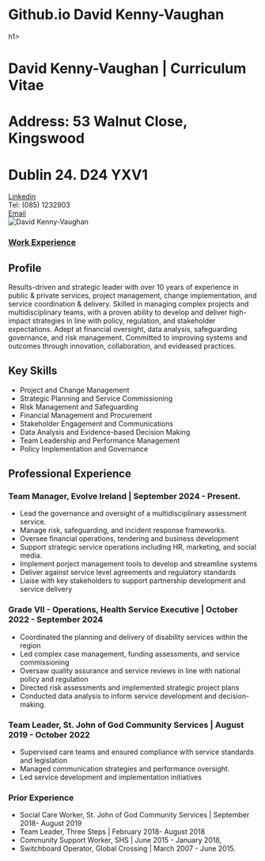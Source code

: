 # Github.io David Kenny-Vaughan
<!DOCTYPE html>
<html>
	<head>
		<title>
				<h1></h1>David Kenny-Vaughan | CV</title>h1>
		</title>
		<link rel="stylesheet" type="text/css" href="stylesheet/style.css"/>
	</head>
		<h1><span>David Kenny-Vaughan | Curriculum Vitae </span></h1>
		<h1>Address: 53 Walnut Close, Kingswood</h1>
		<h1> Dublin 24. D24 YXV1</h1>
			<div class="container">
				<div class="firstLine"><a href= https://www.linkedin.com/in/davidkennyvaughan >Linkedin</a>
			</div>
				<div class="secondLine">Tel: (085) 1232903</div>
				<div class= "thirdLine"><a href= mailto:davidkennyvaughan@gmail.com>Email</a></div>
				<div class="image"><img src="Me.jpeg"(min-width: 650px) alt="David Kenny-Vaughan"></div>
			</div>
	<body>
			<h3 class="links"> <a href="experience.html">Work Experience</a></h3>
			<div>
		<div>			
			<h2> Profile</h2>
				<p> Results-driven and strategic leader with over 10 years of experience in public & private
					services, project management, change implementation, and service coordination & delivery. Skilled
					in managing complex projects and multidisciplinary teams, with a proven ability to develop and
					deliver high-impact strategies in line with policy, regulation, and stakeholder expectations. Adept at
					financial oversight, data analysis, safeguarding governance, and risk management. Committed to
					improving systems and outcomes through innovation, collaboration, and evideased practices. </p>
		</div>
		<div class="lists">
		<h2>Key Skills</h2>
		<ul>
			<li> Project and Change Management </li>
			<li> Strategic Planning and Service Commissioning </li>
			<li> Risk Management and Safeguarding </li>
			<li> Financial Management and Procurement </li>
			<li> Stakeholder Engagement and Communications </li>
			<li> Data Analysis and Evidence-based Decision Making </li>
			<li> Team Leadership and Performance Management </li>
			<li> Policy Implementation and Governance </li>
		</ul>
<h2> Professional Experience </h2>
<h3> Team Manager, Evolve Ireland | September 2024 - Present. </h3>
	<ul>
		<li> Lead the governance and oversight of a multidisciplinary assessment service. </li>
		<li>  Manage risk, safeguarding, and incident response frameworks. </li>
		<li> Oversee financial operations, tendering and business development </li>
		<li> Support strategic service operations including HR, marketing, and social media.</li>
		<li> Implement porject management tools to develop and streamline systems </li>
		<li> Deliver against service level agreements and regulatory standards </li>
		<li> Liaise with key stakeholders to support partnership development and service delivery </ul>
	</ul>
<h3> Grade VII - Operations, Health Service Executive | October 2022 - September 2024 </h3>
	<ul>
		<li> Coordinated the planning and delivery of disability services within the region </li>
		<li> Led complex case management, funding assessments, and service commissioning </li>
		<li> Oversaw quality assurance and service reviews in line with national policy and regulation </li>
		<li> Directed risk assessments and implemented strategic project plans </li>
		<li> Conducted data analysis to inform service development and decision-making. </li>
	</ul>
		
<h3> Team Leader, St. John of God Community Services | August 2019 - October 2022 </h3>
	<ul>
		<li> Supervised care teams and ensured compliance with service standards and legislation </li>
		<li> Managed communication strategies and performance oversight.</li>
		<li> Led service development and implementation initiatives </li>
	</ul>
<h3> Prior Experience </h3>
		<ul>
			<li> Social Care Worker, St. John of God Community Services | September 2018- August 2019 </li>
			<li> Team Leader, Three Steps | February 2018- August 2018 </li>
			<li> Community Support Worker, SHS | June 2015 - January 2018, </li>
			<li> Switchboard Operator, Global Crossing | March 2007 - June 2015.</li>
	    	</ul>
		</body>
</html>

